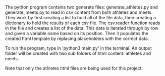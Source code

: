 The python program contains two generate files: generate_athletes.py and generate_meets.py to read in csv content from both athletes and meets.
They work by first creating a list to hold all of the file data, then 
creating a dictionary to hold the results of each csv file. 
The csv.reader function reads in the file and creates a list of the data. 
This data is iterated through by row and given a variable name based on its position. Then it populates
the created html template by replacing placeholders with the correct data. 

To run the program, type in 'python3 main.py' in the terminal. An output folder will be created with two sub folders of html content: athletes and meets.

Note that only the athletes html files are being used for this project.
